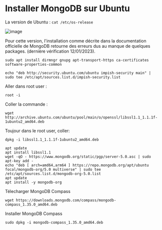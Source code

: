 # Installer MongoDB sur Ubuntu

La version de Ubuntu : ```cat /etc/os-release```

![image](https://user-images.githubusercontent.com/73080397/212052665-cc4f0f36-47f7-47ae-87e4-cd1026989cd0.png)

Pour cette version, l'installation comme décrite dans la documentation officielle de MongoDB retourne des erreurs dus au manque de quelques packages. (dernière vérification 12/01/2023).

```
sudo apt install dirmngr gnupg apt-transport-https ca-certificates software-properties-common
```

```
echo "deb http://security.ubuntu.com/ubuntu impish-security main" | sudo tee /etc/apt/sources.list.d/impish-security.list
```

Aller dans root user :

```
root -i
```

Coller la commande :
```
wget http://archive.ubuntu.com/ubuntu/pool/main/o/openssl/libssl1.1_1.1.1f-1ubuntu2_amd64.deb
```

Toujour dans le root user, coller:

```
dpkg -i libssl1.1_1.1.1f-1ubuntu2_amd64.deb
```

```
apt update
apt install libssl1.1
wget -qO - https://www.mongodb.org/static/pgp/server-5.0.asc | sudo apt-key add -
echo "deb [ arch=amd64,arm64 ] https://repo.mongodb.org/apt/ubuntu focal/mongodb-org/5.0 multiverse" | sudo tee /etc/apt/sources.list.d/mongodb-org-5.0.list
apt update
apt install -y mongodb-org
```


Télecharger MongoDB Compass
```
wget https://downloads.mongodb.com/compass/mongodb-compass_1.35.0_amd64.deb
```

Installer MongoDB Compass
```
sudo dpkg -i mongodb-compass_1.35.0_amd64.deb
```

